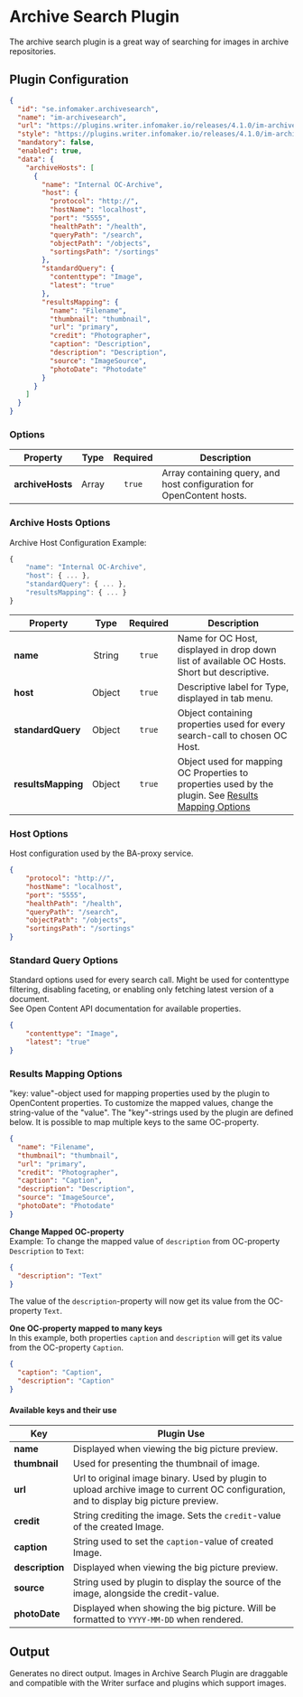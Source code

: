 # Archive Search Plugin
The archive search plugin is a great way of searching for images in archive repositories.

## Plugin Configuration

```json
{
  "id": "se.infomaker.archivesearch",
  "name": "im-archivesearch",
  "url": "https://plugins.writer.infomaker.io/releases/4.1.0/im-archivesearch.js",
  "style": "https://plugins.writer.infomaker.io/releases/4.1.0/im-archivesearch.css",
  "mandatory": false,
  "enabled": true,
  "data": {
    "archiveHosts": [
      {
        "name": "Internal OC-Archive",
        "host": {
          "protocol": "http://",
          "hostName": "localhost",
          "port": "5555",
          "healthPath": "/health",
          "queryPath": "/search",
          "objectPath": "/objects",
          "sortingsPath": "/sortings"
        },
        "standardQuery": {
          "contenttype": "Image",
          "latest": "true"
        },
        "resultsMapping": {
          "name": "Filename",
          "thumbnail": "thumbnail",
          "url": "primary",
          "credit": "Photographer",
          "caption": "Description",
          "description": "Description",
          "source": "ImageSource",
          "photoDate": "Photodate"
        }
      }
    ]
  }
}
```

### Options

| Property          | Type      | Required  | Description   |
| --------          | :--:      | :------:  | -----------   |
| **archiveHosts**  | Array     | `true`    | Array containing query, and host configuration for OpenContent hosts. |

### Archive Hosts Options
Archive Host Configuration Example:

```javascript
{
    "name": "Internal OC-Archive",
    "host": { ... },
    "standardQuery": { ... },
    "resultsMapping": { ... }
}
```

| Property            | Type      | Required  | Description   |
| --------            | :--:      | :------:  | -----------   |
| **name**            | String    | `true`    | Name for OC Host, displayed in drop down list of available OC Hosts. Short but descriptive. |
| **host**            | Object    | `true`    | Descriptive label for Type, displayed in tab menu. |
| **standardQuery**   | Object    | `true`    | Object containing properties used for every search-call to chosen OC Host. |
| **resultsMapping**  | Object    | `true`    | Object used for mapping OC Properties to properties used by the plugin. See [Results Mapping Options](#results-mapping-options) |

### Host Options
Host configuration used by the BA-proxy service.

```json
{
    "protocol": "http://",
    "hostName": "localhost",
    "port": "5555",
    "healthPath": "/health",
    "queryPath": "/search",
    "objectPath": "/objects",
    "sortingsPath": "/sortings"
}
```

### Standard Query Options
Standard options used for every search call. Might be used for contenttype filtering, disabling faceting, or enabling only fetching latest version of a document.   
See Open Content API documentation for available properties.

```json
{
    "contenttype": "Image",
    "latest": "true"
}
```

### Results Mapping Options
"key: value"-object used for mapping properties used by the plugin to OpenContent properties. To customize the mapped values, change the string-value of the "value".
The "key"-strings used by the plugin are defined below. It is possible to map multiple keys to the same OC-property.

```json
{
  "name": "Filename",
  "thumbnail": "thumbnail",
  "url": "primary",
  "credit": "Photographer",
  "caption": "Caption",
  "description": "Description",
  "source": "ImageSource",
  "photoDate": "Photodate"
}
```

**Change Mapped OC-property**   
Example: To change the mapped value of `description` from OC-property `Description` to `Text`:

```json
{
  "description": "Text"
}
```
The value of the `description`-property will now get its value from the OC-property `Text`.

**One OC-property mapped to many keys**   
In this example, both properties `caption` and `description` will get its value from the OC-property `Caption`.

```json
{
  "caption": "Caption",
  "description": "Caption"
}
```

#### Available keys and their use

| Key             | Plugin Use    |
| --------        | -----------   |
| **name**        | Displayed when viewing the big picture preview. |
| **thumbnail**   | Used for presenting the thumbnail of image. |
| **url**         | Url to original image binary. Used by plugin to upload archive image to current OC configuration, and to display big picture preview. |
| **credit**      | String crediting the image. Sets the `credit`-value of the created Image. |
| **caption**     | String used to set the `caption`-value of created Image. |
| **description** | Displayed when viewing the big picture preview. |
| **source**      | String used by plugin to display the source of the image, alongside the credit-value. |
| **photoDate**   | Displayed when showing the big picture. Will be formatted to `YYYY-MM-DD` when rendered. |

## Output
Generates no direct output. Images in Archive Search Plugin are draggable and compatible with the Writer surface 
and plugins which support images.
